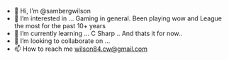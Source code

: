 - 👋 Hi, I’m @sambergwilson
- 👀 I’m interested in ... Gaming in general. Been playing wow and League the most for the past 10+ years
- 🌱 I’m currently learning ... C Sharp .. And thats it for now.. 
- 💞️ I’m looking to collaborate on ...
- 📫 How to reach me wilson84.cw@gmail.com

<!---
sambergwilson/sambergwilson is a ✨ special ✨ repository because its `README.md` (this file) appears on your GitHub profile.
You can click the Preview link to take a look at your changes.
--->
